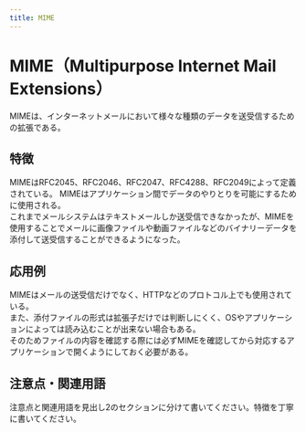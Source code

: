 ```yaml
---
title: MIME
---
```


# MIME（Multipurpose Internet Mail Extensions）
MIMEは、インターネットメールにおいて様々な種類のデータを送受信するための拡張である。

## 特徴
MIMEはRFC2045、RFC2046、RFC2047、RFC4288、RFC2049によって定義されている。
MIMEはアプリケーション間でデータのやりとりを可能にするために使用される。  
これまでメールシステムはテキストメールしか送受信できなかったが、MIMEを使用することでメールに画像ファイルや動画ファイルなどのバイナリーデータを添付して送受信することができるようになった。
## 応用例
MIMEはメールの送受信だけでなく、HTTPなどのプロトコル上でも使用されている。  
また、添付ファイルの形式は拡張子だけでは判断しにくく、OSやアプリケーションによっては読み込むことが出来ない場合もある。  
そのためファイルの内容を確認する際には必ずMIMEを確認してから対応するアプリケーションで開くようにしておく必要がある。  

 
## 注意点・関連用語
注意点と関連用語を見出し2のセクションに分けて書いてください。特徴を丁寧に書いてください。